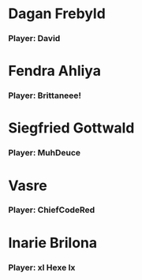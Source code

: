 # Dagan Frebyld
### Player: David
# Fendra Ahliya
### Player: Brittaneee!
# Siegfried Gottwald
### Player: MuhDeuce
# Vasre
### Player: ChiefCodeRed
# Inarie Brilona
### Player: xl Hexe Ix